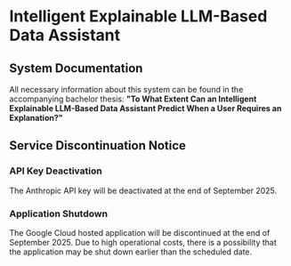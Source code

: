 # Intelligent Explainable LLM-Based Data Assistant

## System Documentation

All necessary information about this system can be found in the accompanying bachelor thesis: **"To What Extent Can an Intelligent Explainable LLM-Based Data Assistant Predict When a User Requires an Explanation?"**

## Service Discontinuation Notice

### API Key Deactivation
The Anthropic API key will be deactivated at the end of September 2025.

### Application Shutdown
The Google Cloud hosted application will be discontinued at the end of September 2025. Due to high operational costs, there is a possibility that the application may be shut down earlier than the scheduled date.
